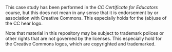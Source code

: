 This case study has been performed in the *CC Certificate for Educators* course, but this does not mean in any sense that it is endorsement by or association with Creative Commons. This especially holds for the (ab)use of the CC hear logo.

Note that material in this repository may be subject to trademark polices or other rights that are not governed by the licenses. This especially hold for the Creative Commons logos, which are copyrighted and trademarked.